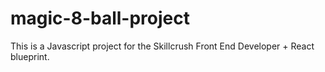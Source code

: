 # magic-8-ball-project

This is a Javascript project for the Skillcrush Front End Developer + React blueprint.
